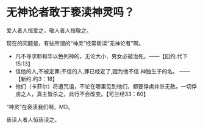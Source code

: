 # 无神论者敢于亵渎神灵吗？

爱人者人恒爱之，敬人者人恒敬之。

现在的问题是，有些所谓的“神灵”经常亵渎“无神论者”啊。

- 凡不寻求耶和华以色列神的，无论大小、男女必被治死。——【旧约.代下 15:13】
- 信他的人,不被定罪;不信的人,罪已经定了,因为他不信 神独生子的名。 ——【新约.约3：18】
- 他们（卡菲尔）将遭咒诅，不论在哪里见到他们，都要俘虏并杀无赦。一切俘虏之人，真主皆杀之，此行不会改变。【可兰经33：60】

“神灵”在亵渎我们啊，MD。

亵渎人者人恒亵渎之。